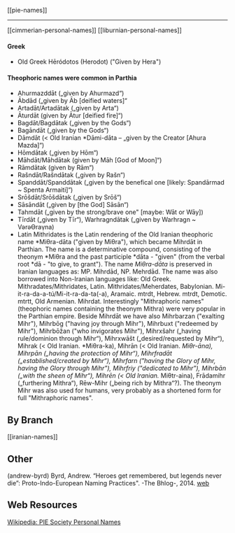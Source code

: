 
[[pie-names]]

---

[[cimmerian-personal-names]]
[[liburnian-personal-names]]


#### Greek
- Old Greek Hēródotos (Herodot) ("Given by Hera")

#### Theophoric names were common in Parthia
- Ahurmazddāt („given by Ahurmazd“)
- Ābdād („given by Āb [deified waters]“
- Artadāt/Artadātak („given by Arta“)
- Āturdāt (given by Ātur [deified fire]“)
- Bagdāt/Bagdātak („given by the Gods“)
- Bagāndāt („given by the Gods“)
- Dāmdāt (< Old Iranian *Dāmi-dāta – „given by the Creator [Ahura Mazda]“)
- Hōmdātak („given by Hōm“)
- Māhdāt/Māhdātak (given by Māh [God of Moon]“)
- Rāmdātak (given by Rām“)
- Rašndāt/Rašndātak („given by Rašn“)
- Spanddāt/Spanddātak („given by the benefical one [likely: Spandārmad ~ Spenta Armaiti]“)
- Srōšdāt/Srōšdātak („given by Srōš“)
- Sāsāndāt („given by [the God] Sāsān“)
- Tahmdāt („given by the strong/brave one" [maybe: Wāt or Wāy])
- Tīrdāt („given by Tīr“), Warhragndātak („given by Warhragn ~ VərəƟraγna)
- Latin Mithridates is the Latin rendering of the Old Iranian theophoric name *Miθra-dāta ("given by Miθra"), which became Mihrdāt in Parthian. The name is a determinative compound, consisting of the theonym *Miθra and the past participle *dāta - "given" (from the verbal root *dā - "to give, to grant"). The name *Miθra-dāta* is preserved in Iranian languages as: MP. Mihrdād, NP. Mehrdād. The name was also borrowed into Non-Iranian languages like: Old Greek. Mithradates/Mithridates, Latin. Mithridates/Meherdates, Babylonian. Mi-it-ra-da-a-tú/Mi-it-ra-da-ta(-a), Aramaic. mtrdt, Hebrew. mtrdt, Demotic. mtrtt, Old Armenian. Mihrdat. Interestingly "Mithraphoric names" (theophoric names containing the theonym Mithra) were very popular in the Parthian empire. Beside Mihrdāt we have also Mihrbarzan ("exalting Mihr"), Mihrbōg ("having joy through Mihr"), Mihrbuxt ("redeemed by Mihr"), Mihrbōžan ("who invigorates Mihr"), Mihrxšahr („having rule/dominion through Mihr“), Mihrxwāšt („desired/requested by Mihr“), Mihrak (< Old Iranian. *Miθra-ka), Mihrān (< Old Iranian. *Miθr-āna), Mihrpān („having the protection of Mihr“), Mihrfradāt („established/created by Mihr“), Mihrfarn ("having the Glory of Mihr, having the Glory through Mihr"), Mihrfriy ("dedicated to Mihr"), Mihrbān („with the sheen of Mihr“), Mihrēn (< Old Iranian.* Miθtr-aina), Frādamihr („furthering Mithra“), Rēw-Mihr („being rich by Mithra“?). The theonym Mihr was also used for humans, very probably as a shortened form for full "Mithraphoric names".

## By Branch
[[iranian-names]]

## Other
 (andrew-byrd) Byrd, Andrew. “Heroes get remembered, but legends never die”: Proto-Indo-European Naming Practices". -The Bhlog-, 2014. [web](https://blog.as.uky.edu/thebhlog/?p=144)
 
 ## Web Resources
 [Wikipedia: PIE Society Personal Names](https://en.wikipedia.org/wiki/Proto-Indo-European-society#Personal-names)